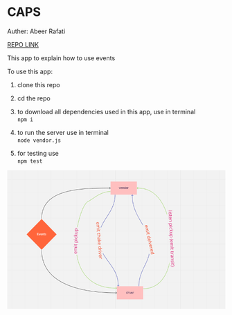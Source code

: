 # CAPS

Auther: Abeer Rafati

[REPO LINK](https://github.com/AbeerAl-Rafati/CAPS)

This app to explain how to use events

To use this app:

1. clone this repo
2. cd the repo
3. to download all dependencies used in this app, use in terminal  
   `npm i`

4. to run the server use in terminal  
   `node vendor.js`

5. for testing use  
   `npm test`

![pic](lab11.PNG)

